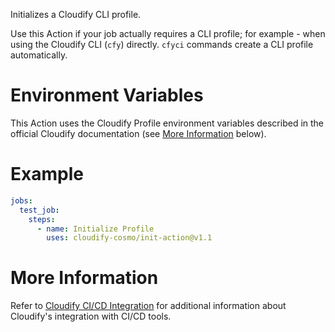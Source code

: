 Initializes a Cloudify CLI profile.

Use this Action if your job actually requires a CLI profile; for example - when using the Cloudify CLI
(`cfy`) directly. `cfyci` commands create a CLI profile automatically.

# Environment Variables

This Action uses the Cloudify Profile environment variables described in the official
Cloudify documentation (see [More Information](#more-information) below).

# Example

```yaml
jobs:
  test_job:
    steps:
      - name: Initialize Profile
        uses: cloudify-cosmo/init-action@v1.1
```

# More Information

Refer to [Cloudify CI/CD Integration](https://docs.cloudify.co/latest/working_with/integration/) for additional information about
Cloudify's integration with CI/CD tools.
